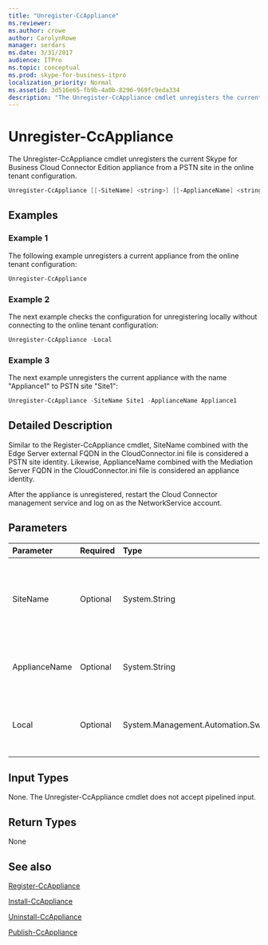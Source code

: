 ```yaml
---
title: "Unregister-CcAppliance"
ms.reviewer: 
ms.author: crowe
author: CarolynRowe
manager: serdars
ms.date: 3/31/2017
audience: ITPro
ms.topic: conceptual
ms.prod: skype-for-business-itpro
localization_priority: Normal
ms.assetid: 3d516e65-fb9b-4a0b-8296-969fc9eda334
description: "The Unregister-CcAppliance cmdlet unregisters the current Skype for Business Cloud Connector Edition appliance from a PSTN site in the online tenant configuration."
---
```


# Unregister-CcAppliance
 
The Unregister-CcAppliance cmdlet unregisters the current Skype for Business Cloud Connector Edition appliance from a PSTN site in the online tenant configuration.
  
```powershell
Unregister-CcAppliance [[-SiteName] <string>] [[-ApplianceName] <string>] [-Local]
```

## Examples
<a name="Examples"> </a>

### Example 1

The following example unregisters a current appliance from the online tenant configuration:
  
```powershell
Unregister-CcAppliance
```

### Example 2

The next example checks the configuration for unregistering locally without connecting to the online tenant configuration:
  
```powershell
Unregister-CcAppliance -Local
```

### Example 3

The next example unregisters the current appliance with the name "Appliance1" to PSTN site "Site1":
  
```powershell
Unregister-CcAppliance -SiteName Site1 -ApplianceName Appliance1
```

## Detailed Description
<a name="DetailedDescription"> </a>

Similar to the Register-CcAppliance cmdlet, SiteName combined with the Edge Server external FQDN in the CloudConnector.ini file is considered a PSTN site identity. Likewise, ApplianceName combined with the Mediation Server FQDN in the CloudConnector.ini file is considered an appliance identity.
  
After the appliance is unregistered, restart the Cloud Connector management service and log on as the NetworkService account.
  
## Parameters
<a name="DetailedDescription"> </a>

|**Parameter**|**Required**|**Type**|**Description**|
|:-----|:-----|:-----|:-----|
| SiteName <br/> |Optional  <br/> |System.String  <br/> |PSTN site name where the appliance is registered. Default value is SiteName value in CloudConnector.ini file.  <br/> |
|ApplianceName  <br/> |Optional  <br/> |System.String  <br/> |Name of the current appliance. Default value is the computer name of the host server.  <br/> |
|Local  <br/> |Optional  <br/> |System.Management.Automation.SwitchParameter  <br/> |Check configuration for registration locally without connecting to an online tenant configuration.  <br/> |
   
## Input Types
<a name="InputTypes"> </a>

None. The Unregister-CcAppliance cmdlet does not accept pipelined input.
  
## Return Types
<a name="ReturnTypes"> </a>

None
  
## See also
<a name="ReturnTypes"> </a>

[Register-CcAppliance](register-ccappliance.md)
  
[Install-CcAppliance](install-ccappliance.md)
  
[Uninstall-CcAppliance](uninstall-ccappliance.md)
  
[Publish-CcAppliance](publish-ccappliance.md)
  

